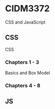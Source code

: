 # CIDM3372

CSS and JavaScript

## CSS

CSS

### Chapters 1 - 3

Basics and Box Model

### Chapters 4 - 8

## JS